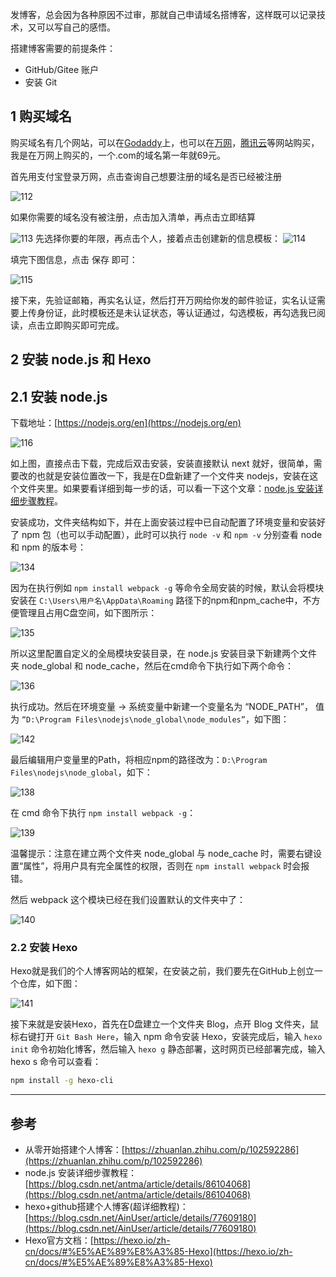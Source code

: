 
发博客，总会因为各种原因不过审，那就自己申请域名搭博客，这样既可以记录技术，又可以写自己的感悟。

搭建博客需要的前提条件：
- GitHub/Gitee 账户
- 安装 Git

## 1 购买域名

购买域名有几个网站，可以在[Godaddy](https://www.godaddy.com/zh-sg/offers/domains/godaddycom?isc=gennbacn07&countryview=1&currencyType=CNY&utm_source=baidu&utm_medium=cpc&utm_term=Title&utm_campaign=zh-cn_corp_sem_x_b_x_bz_001&utm_content=Brandzone%20PC&gclid=CIXh9LjPmecCFdOavAoddDkHcw&gclsrc=ds)上，也可以在[万网](https://wanwang.aliyun.com/)，[腾讯云](https://cloud.tencent.com/?fromSource=gwzcw.2212127.2212127.2212127&utm_medium=cpd&utm_id=gwzcw.2212127.2212127.2212127)等网站购买，我是在万网上购买的，一个.com的域名第一年就69元。


首先用支付宝登录万网，点击查询自己想要注册的域名是否已经被注册

<img src="https://cdn.staticaly.com/gh/molimi/image-hosting@main/博客搭建/112.1ehd79l0zgf4.webp" alt="112" />

如果你需要的域名没有被注册，点击加入清单，再点击立即结算

<img src="https://cdn.staticaly.com/gh/molimi/image-hosting@main/博客搭建/113.3hm2ohhzcvk0.webp" alt="113" />
先选择你要的年限，再点击个人，接着点击创建新的信息模板：

<img src="https://cdn.staticaly.com/gh/molimi/image-hosting@main/博客搭建/114.6vy5ufotxb0.webp" alt="114" />

填完下图信息，点击 保存 即可：

<img src="https://cdn.staticaly.com/gh/molimi/image-hosting@main/博客搭建/115.4z85yyc8xrk0.webp" alt="115" />


接下来，先验证邮箱，再实名认证，然后打开万网给你发的邮件验证，实名认证需要上传身份证，此时模板还是未认证状态，等认证通过，勾选模板，再勾选我已阅读，点击立即购买即可完成。

## 2 安装 node.js 和 Hexo
## 2.1 安装 node.js

下载地址：[https://nodejs.org/en](https://nodejs.org/en)

<img src="https://cdn.staticaly.com/gh/molimi/image-hosting@main/博客搭建/116.2m2s8oqd4zi0.webp" alt="116" />


如上图，直接点击下载，完成后双击安装，安装直接默认 next 就好，很简单，需要改的也就是安装位置改一下，我是在D盘新建了一个文件夹 nodejs，安装在这个文件夹里。如果要看详细到每一步的话，可以看一下这个文章：[node.js 安装详细步骤教程](https://blog.csdn.net/antma/article/details/86104068)。

安装成功，文件夹结构如下，并在上面安装过程中已自动配置了环境变量和安装好了 npm 包（也可以手动配置），此时可以执行 `node -v` 和 `npm -v` 分别查看 node 和 npm 的版本号：

<img src="https://cdn.staticaly.com/gh/molimi/image-hosting@main/博客搭建/134.5u91jsytfjk0.webp" alt="134" />


因为在执行例如 `npm install webpack -g` 等命令全局安装的时候，默认会将模块安装在 `C:\Users\用户名\AppData\Roaming` 路径下的npm和npm_cache中，不方便管理且占用C盘空间，如下图所示：

<img src="https://cdn.staticaly.com/gh/molimi/image-hosting@main/博客搭建/135.1pcyhnd2eeo0.webp" alt="135" />

所以这里配置自定义的全局模块安装目录，在 node.js 安装目录下新建两个文件夹 node_global 和 node_cache，然后在cmd命令下执行如下两个命令：

<img src="https://cdn.staticaly.com/gh/molimi/image-hosting@main/博客搭建/136.222iqanek05c.webp" alt="136" />

执行成功。然后在环境变量 -> 系统变量中新建一个变量名为 “NODE_PATH”， 值为 `“D:\Program Files\nodejs\node_global\node_modules”`，如下图：

<img src="https://cdn.staticaly.com/gh/molimi/image-hosting@main/博客搭建/142.3a74zjfl9w80.webp" alt="142" />

最后编辑用户变量里的Path，将相应npm的路径改为：`D:\Program Files\nodejs\node_global`，如下：

<img src="https://cdn.staticaly.com/gh/molimi/image-hosting@main/博客搭建/138.pzitxkoa17k.webp" alt="138" />

在 cmd 命令下执行 `npm install webpack -g`：


<img src="https://cdn.staticaly.com/gh/molimi/image-hosting@main/博客搭建/139.5wybpub3wc00.webp" alt="139" />

温馨提示：注意在建立两个文件夹 node_global 与 node_cache 时，需要右键设置“属性”，将用户具有完全属性的权限，否则在 `npm install webpack` 时会报错。

然后 webpack 这个模块已经在我们设置默认的文件夹中了：

<img src="https://cdn.staticaly.com/gh/molimi/image-hosting@main/博客搭建/140.3oapxqi22ig0.webp" alt="140" />


### 2.2 安装 Hexo

Hexo就是我们的个人博客网站的框架，在安装之前，我们要先在GitHub上创立一个仓库，如下图：

<img src="https://cdn.staticaly.com/gh/molimi/image-hosting@main/博客搭建/141.15czm339hzi8.webp" alt="141" />


接下来就是安装Hexo，首先在D盘建立一个文件夹 Blog，点开 Blog 文件夹，鼠标右键打开 `Git Bash Here`，输入 npm 命令安装 Hexo，安装完成后，输入 `hexo init` 命令初始化博客，然后输入 `hexo g` 静态部署，这时网页已经部署完成，输入 hexo s 命令可以查看：

```bash
npm install -g hexo-cli
```





____

## 参考

- 从零开始搭建个人博客：[https://zhuanlan.zhihu.com/p/102592286](https://zhuanlan.zhihu.com/p/102592286)
- node.js 安装详细步骤教程：[https://blog.csdn.net/antma/article/details/86104068](https://blog.csdn.net/antma/article/details/86104068)
- hexo+github搭建个人博客(超详细教程)：[https://blog.csdn.net/AinUser/article/details/77609180](https://blog.csdn.net/AinUser/article/details/77609180)
- Hexo官方文档：[https://hexo.io/zh-cn/docs/#%E5%AE%89%E8%A3%85-Hexo](https://hexo.io/zh-cn/docs/#%E5%AE%89%E8%A3%85-Hexo)